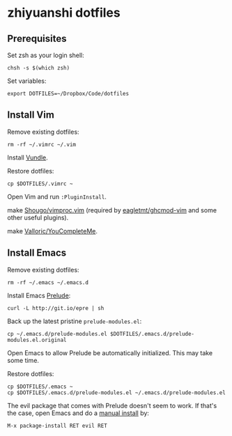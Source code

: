 # zhiyuanshi dotfiles

## Prerequisites

Set zsh as your login shell:

    chsh -s $(which zsh)

Set variables:

    export DOTFILES=~/Dropbox/Code/dotfiles

## Install Vim

Remove existing dotfiles:

    rm -rf ~/.vimrc ~/.vim

Install [Vundle](https://github.com/gmarik/Vundle.vim).

Restore dotfiles:

    cp $DOTFILES/.vimrc ~

Open Vim and run `:PluginInstall`.

make [Shougo/vimproc.vim](https://github.com/Shougo/vimproc.vim) (required by [eagletmt/ghcmod-vim](https://github.com/eagletmt/ghcmod-vim) and some other useful plugins).

make [Valloric/YouCompleteMe](https://github.com/Shougo/vimproc.vim).

## Install Emacs

Remove existing dotfiles:

    rm -rf ~/.emacs ~/.emacs.d

Install Emacs [Prelude](https://github.com/bbatsov/prelude#fast-forward):

    curl -L http://git.io/epre | sh

Back up the latest pristine `prelude-modules.el`:

    cp ~/.emacs.d/prelude-modules.el $DOTFILES/.emacs.d/prelude-modules.el.original

Open Emacs to allow Prelude be automatically initialized. This may take some time.

Restore dotfiles:

    cp $DOTFILES/.emacs ~
    cp $DOTFILES/.emacs.d/prelude-modules.el ~/.emacs.d/prelude-modules.el

The evil package that comes with Prelude doesn't seem to work. If that's the case, open Emacs and do a [manual install](http://www.emacswiki.org/emacs/Evil#toc1) by:

    M-x package-install RET evil RET

